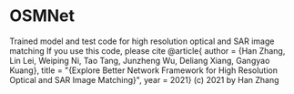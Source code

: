# OSMNet
Trained model and test code for high resolution optical and SAR image matching
If you use this code, please cite
@article{
 author = {Han Zhang, Lin Lei, Weiping Ni, Tao Tang, Junzheng Wu, Deliang Xiang, Gangyao Kuang},
    title = "{Explore Better Network Framework for High Resolution Optical and SAR Image Matching}",
     year = 2021}
(c) 2021 by Han Zhang
